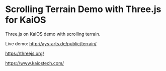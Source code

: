 # Scrolling Terrain Demo with Three.js for KaiOS
Three.js on KaiOS demo with scrolling terrain.

Live demo:
http://ays-arts.de/public/terrain/


https://threejs.org/

https://www.kaiostech.com/
